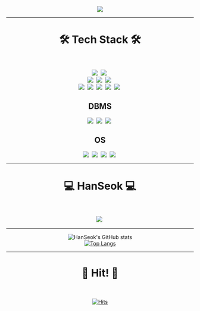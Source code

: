 <div align=center>
<img src="https://capsule-render.vercel.app/api?type=waving&color=00c4ff&height=300&section=header&text=Han%20Seok&fontSize=90&fontColor=ffffff" />
</div>

* * *

<h1 align=center>🛠 Tech Stack 🛠<br><br> </h1>
<div align=center> 
  <img src="https://img.shields.io/badge/Java-ff6a00?style=flat-square&logo=Java&logoColor=white"/></a>&nbsp
  <img src="https://img.shields.io/badge/Spring Boot-6DB33F?style=flat-square&logo=SpringBoot&logoColor=white"/></a>&nbsp</br>
  <img src="https://img.shields.io/badge/html-E34F26?style=flat-square&logo=HTML5&logoColor=white"/></a>&nbsp
  <img src="https://img.shields.io/badge/JavaScript-F7DF1E?style=flat-square&logo=JavaScript&logoColor=white"/></a>&nbsp
  <img src="https://img.shields.io/badge/CSS-1572B6?style=flat-square&logo=CSS3&logoColor=white"/></a>&nbsp</br>
  <img src="https://img.shields.io/badge/Python-3776AB?style=flat-square&logo=Python&logoColor=white"/></a>&nbsp
  <img src="https://img.shields.io/badge/C-A8B9CC?style=flat-square&logo=C&logoColor=white"/></a>&nbsp
  <img src="https://img.shields.io/badge/C++-00599C?style=flat-square&logo=C%2B%2B&logoColor=white"/></a>&nbsp
  <img src="https://img.shields.io/badge/C%23-239120?style=flat-square&logo=CSharp&logoColor=white"/></a>&nbsp
  <img src="https://img.shields.io/badge/Lua-2C2D72?style=flat-square&logo=Lua&logoColor=white"/></a>&nbsp

  <h2 align=center> DBMS </h2>
   <div display = flex>
    <img src="https://img.shields.io/badge/oracle-F80000?style=for-the-badge&logo=oracle&logoColor=white">&nbsp
    <img src="https://img.shields.io/badge/mysql-4479A1?style=for-the-badge&logo=mysql&logoColor=white">&nbsp
    <img src="https://img.shields.io/badge/mariaDB-003545?style=for-the-badge&logo=mariaDB&logoColor=white">&nbsp
    </div>
  
  <h2 align=center> OS </h2>
    <div display = flex>
    <img src="https://img.shields.io/badge/Windows-0078D6?style=for-the-badge&logo=Windows&logoColor=white">&nbsp
    <img src="https://img.shields.io/badge/linux-FCC624?style=for-the-badge&logo=linux&logoColor=black">&nbsp
    <img src="https://img.shields.io/badge/Ubuntu-E95420?style=for-the-badge&logo=ubuntu&logoColor=black">&nbsp
    <img src="https://img.shields.io/badge/CentOS-262577?style=for-the-badge&logo=CentOS&logoColor=black">&nbsp
    </div>
  
</div>

* * *
<h1 align=center>💻 HanSeok 💻<br><br> </h1>
<div align=center> 
  <a href='https://www.instagram.com/destroy030413/' ><img src="https://img.shields.io/badge/Instagram-E4405F?style=flat-square&logo=Instagram&logoColor=white"/></a>&nbsp
  
</div>

* * *

<div align=center>

![HanSeok's GitHub stats](https://github-readme-stats.vercel.app/api?username=DestroySera&show_icons=true&theme=cobalt) </br>
[![Top Langs](https://github-readme-stats.vercel.app/api/top-langs/?username=DestroySera&layout=compact)](https://github.com/DestroySera/)
</div>

* * *

<h1 align=center>👻 Hit! 👻<br><br> </h1>
<div align=center>

[![Hits](https://hits.seeyoufarm.com/api/count/incr/badge.svg?url=https%3A%2F%2Fgithub.com%2FDestroySera%2FDestroySera&count_bg=%23638FDA&title_bg=%23555555&icon=ghostery.svg&icon_color=%23E7E7E7&title=hits+%28%EC%98%A4%EB%8A%98+%EB%B0%A9%EB%AC%B8%EC%9E%90+%2F+%EC%A0%84%EC%B2%B4+%EB%B0%A9%EB%AC%B8%EC%9E%90%29&edge_flat=false)](https://hits.seeyoufarm.com)


</div>
